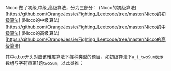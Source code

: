 Nicco 做了初级,中级,高级算法，分为三部分：
(Nicco的初级算法)[https://github.com/OrangeJessie/Fighting_Leetcode/tree/master/Nicco的初级算法]
(Nicco的中级算法)[https://github.com/OrangeJessie/Fighting_Leetcode/tree/master/Nicco的中级算法]
(Nicco的高级算法)[https://github.com/OrangeJessie/Fighting_Leetcode/tree/master/Nicco的高级算法]

其中a,b,c开头对应该难度算法下每种类型的题目，如初级算法下`a_1_twoSum`表示数组与字符串第1题`twoSum`，以此类推；
